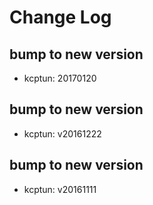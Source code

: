 # Change Log

## bump to new version
 * kcptun: 20170120

## bump to new version
 * kcptun: v20161222

## bump to new version
 * kcptun: v20161111
